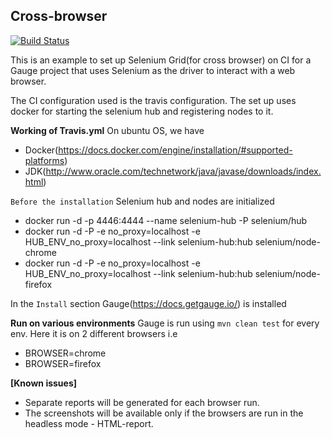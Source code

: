 ## Cross-browser

[![Build Status](https://travis-ci.org/getgauge-examples/cross-browser.svg?branch=master)](https://travis-ci.org/getgauge-examples/cross-browser)

This is an example to set up Selenium Grid(for cross browser) on CI for a Gauge project that uses Selenium as the driver to interact with a web browser.

The CI configuration used is the travis configuration. The set up uses docker for starting the selenium hub and registering nodes to it.

**Working of Travis.yml**
On ubuntu OS, we have
* Docker(https://docs.docker.com/engine/installation/#supported-platforms)
* JDK(http://www.oracle.com/technetwork/java/javase/downloads/index.html)

`Before the installation` Selenium hub and nodes are initialized
* docker run -d -p 4446:4444 --name selenium-hub -P selenium/hub
* docker run -d -P -e no_proxy=localhost -e HUB_ENV_no_proxy=localhost --link selenium-hub:hub selenium/node-chrome
* docker run -d -P -e no_proxy=localhost -e HUB_ENV_no_proxy=localhost --link selenium-hub:hub selenium/node-firefox

In the `Install` section
Gauge(https://docs.getgauge.io/) is installed 

**Run on various environments**
Gauge is run using `mvn clean test` for every env. Here it is on 2 different browsers i.e
- BROWSER=chrome
- BROWSER=firefox

**[Known issues]**
* Separate reports will be generated for each browser run.
* The screenshots will be available only if the browsers are run in the headless mode - HTML-report.
